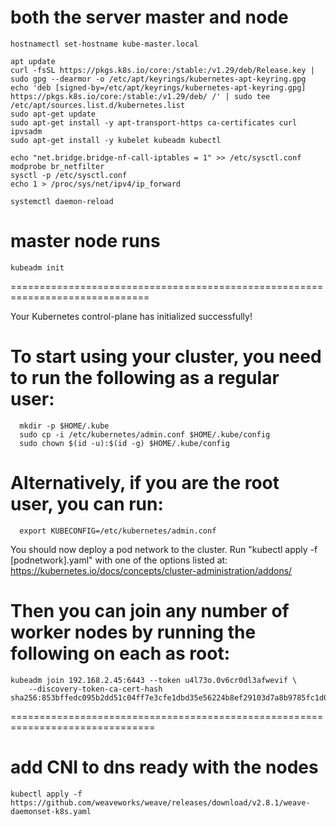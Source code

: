 # both the server master and node 
    hostnamectl set-hostname kube-master.local

    apt update
    curl -fsSL https://pkgs.k8s.io/core:/stable:/v1.29/deb/Release.key | sudo gpg --dearmor -o /etc/apt/keyrings/kubernetes-apt-keyring.gpg
    echo 'deb [signed-by=/etc/apt/keyrings/kubernetes-apt-keyring.gpg] https://pkgs.k8s.io/core:/stable:/v1.29/deb/ /' | sudo tee /etc/apt/sources.list.d/kubernetes.list
    sudo apt-get update
    sudo apt-get install -y apt-transport-https ca-certificates curl ipvsadm
    sudo apt-get install -y kubelet kubeadm kubectl
    
    echo "net.bridge.bridge-nf-call-iptables = 1" >> /etc/sysctl.conf
    modprobe br_netfilter
    sysctl -p /etc/sysctl.conf
    echo 1 > /proc/sys/net/ipv4/ip_forward

    systemctl daemon-reload

# master node runs 
    kubeadm init



==============================================================================



Your Kubernetes control-plane has initialized successfully!

# To start using your cluster, you need to run the following as a regular user:

      mkdir -p $HOME/.kube
      sudo cp -i /etc/kubernetes/admin.conf $HOME/.kube/config
      sudo chown $(id -u):$(id -g) $HOME/.kube/config

# Alternatively, if you are the root user, you can run:

      export KUBECONFIG=/etc/kubernetes/admin.conf

You should now deploy a pod network to the cluster.
Run "kubectl apply -f [podnetwork].yaml" with one of the options listed at:
  https://kubernetes.io/docs/concepts/cluster-administration/addons/

# Then you can join any number of worker nodes by running the following on each as root:

    kubeadm join 192.168.2.45:6443 --token u4l73o.0v6cr0dl3afwevif \
        --discovery-token-ca-cert-hash sha256:853bffedc095b2dd51c04ff7e3cfe1dbd35e56224b8ef29103d7a8b9785fc1d0

===============================================================================


# add CNI to dns ready with the nodes
    kubectl apply -f https://github.com/weaveworks/weave/releases/download/v2.8.1/weave-daemonset-k8s.yaml

